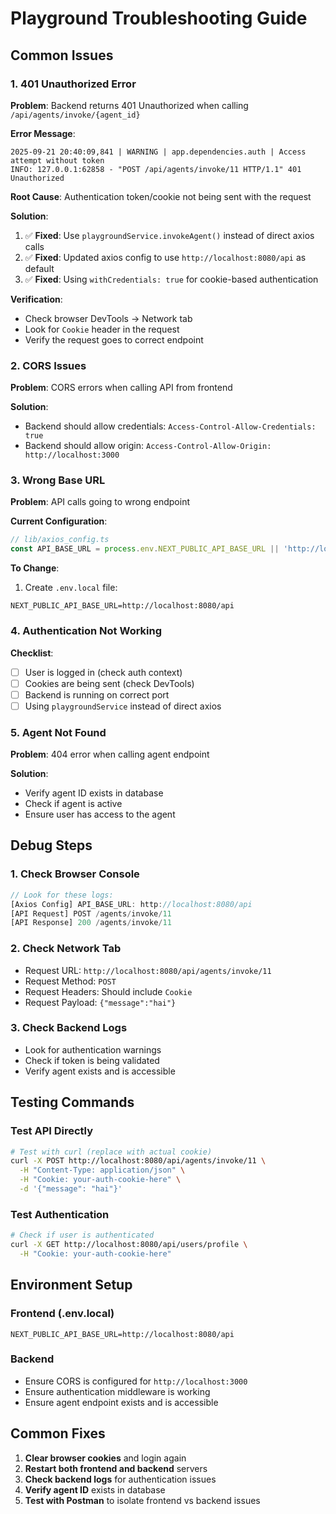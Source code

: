 # Playground Troubleshooting Guide

## Common Issues

### 1. 401 Unauthorized Error

**Problem**: Backend returns 401 Unauthorized when calling `/api/agents/invoke/{agent_id}`

**Error Message**:
```
2025-09-21 20:40:09,841 | WARNING | app.dependencies.auth | Access attempt without token
INFO: 127.0.0.1:62858 - "POST /api/agents/invoke/11 HTTP/1.1" 401 Unauthorized
```

**Root Cause**: Authentication token/cookie not being sent with the request

**Solution**:
1. ✅ **Fixed**: Use `playgroundService.invokeAgent()` instead of direct axios calls
2. ✅ **Fixed**: Updated axios config to use `http://localhost:8080/api` as default
3. ✅ **Fixed**: Using `withCredentials: true` for cookie-based authentication

**Verification**:
- Check browser DevTools → Network tab
- Look for `Cookie` header in the request
- Verify the request goes to correct endpoint

### 2. CORS Issues

**Problem**: CORS errors when calling API from frontend

**Solution**:
- Backend should allow credentials: `Access-Control-Allow-Credentials: true`
- Backend should allow origin: `Access-Control-Allow-Origin: http://localhost:3000`

### 3. Wrong Base URL

**Problem**: API calls going to wrong endpoint

**Current Configuration**:
```typescript
// lib/axios_config.ts
const API_BASE_URL = process.env.NEXT_PUBLIC_API_BASE_URL || 'http://localhost:8080/api'
```

**To Change**:
1. Create `.env.local` file:
```
NEXT_PUBLIC_API_BASE_URL=http://localhost:8080/api
```

### 4. Authentication Not Working

**Checklist**:
- [ ] User is logged in (check auth context)
- [ ] Cookies are being sent (check DevTools)
- [ ] Backend is running on correct port
- [ ] Using `playgroundService` instead of direct axios

### 5. Agent Not Found

**Problem**: 404 error when calling agent endpoint

**Solution**:
- Verify agent ID exists in database
- Check if agent is active
- Ensure user has access to the agent

## Debug Steps

### 1. Check Browser Console
```javascript
// Look for these logs:
[Axios Config] API_BASE_URL: http://localhost:8080/api
[API Request] POST /agents/invoke/11
[API Response] 200 /agents/invoke/11
```

### 2. Check Network Tab
- Request URL: `http://localhost:8080/api/agents/invoke/11`
- Request Method: `POST`
- Request Headers: Should include `Cookie`
- Request Payload: `{"message":"hai"}`

### 3. Check Backend Logs
- Look for authentication warnings
- Check if token is being validated
- Verify agent exists and is accessible

## Testing Commands

### Test API Directly
```bash
# Test with curl (replace with actual cookie)
curl -X POST http://localhost:8080/api/agents/invoke/11 \
  -H "Content-Type: application/json" \
  -H "Cookie: your-auth-cookie-here" \
  -d '{"message": "hai"}'
```

### Test Authentication
```bash
# Check if user is authenticated
curl -X GET http://localhost:8080/api/users/profile \
  -H "Cookie: your-auth-cookie-here"
```

## Environment Setup

### Frontend (.env.local)
```
NEXT_PUBLIC_API_BASE_URL=http://localhost:8080/api
```

### Backend
- Ensure CORS is configured for `http://localhost:3000`
- Ensure authentication middleware is working
- Ensure agent endpoint exists and is accessible

## Common Fixes

1. **Clear browser cookies** and login again
2. **Restart both frontend and backend** servers
3. **Check backend logs** for authentication issues
4. **Verify agent ID** exists in database
5. **Test with Postman** to isolate frontend vs backend issues
